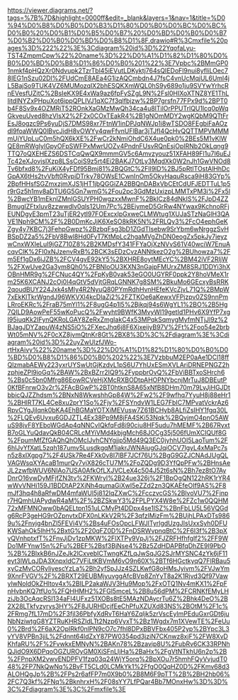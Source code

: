 https://viewer.diagrams.net/?tags=%7B%7D&highlight=0000ff&edit=_blank&layers=1&nav=1&title=%D0%94%D0%B8%D0%B0%D0%B3%D1%80%D0%B0%D0%BC%D0%BC%D0%B0%20%D0%B1%D0%B5%D0%B7%20%D0%BD%D0%B0%D0%B7%D0%B2%D0%B0%D0%BD%D0%B8%D1%8F.drawio#R%3Cmxfile%20pages%3D%222%22%3E%3Cdiagram%20id%3D%22YqofaLyu-TST4ZmpmCpw%22%20name%3D%22%D0%A1%D1%82%D1%80%D0%B0%D0%BD%D0%B8%D1%86%D0%B0%201%22%3E7Vpbc%2BMmGP01nmkf4pHQzXr0Ndvupk2TzrTbl45iEVutLDKyktj764sQIEDoFl9nui8yfIiLOec78IEG1nSzu02Dl%2FUdCmE8AEa4G1izAQCmbdn4J7fsC4vnUcMqjUL6Uml4jL5BajSo9TUK4VZ6MUMozqIX2bhESQKXmWQL0hS9y689o1ju9SVYwYrhcRnEVesfUZitC%2BsIeKX9E4xWa9az6fpFySZgL9N%2Fsl0HIXoXTNZ8YE1ThLIitdlNYZxPHpuXot6ippQPLIVJ1qXC7f3qIfbjzw%2BP7grsfn77FPx9d%2BPT0b4F8Sv9x4OZMRiT52ROnkXaGMzMwQh34ca4u8lTilOrPPUTrlQU1lcq0pWqGkveuUved8hzVlsX2%2F2x0COxTEakR4%2B1gNOmMDY2wgKQbM9QTtFrEsJ8ogzc9Ps6yuDjS7DMS98xr7FtnW1inDPJqNWJp1i8wTSDO8FEgbiFaAOzdI9foaWWQ0lBvcJidH8vOWYy4qwFfvnUFlBar3jTJfI4QcHvQQTTMPVMMMmUjYUpLuC0m5hQX6kXE%2FwCr2kNmiOhdC6X4ue0pk0%2BEs5M1vKlWQE8mRWgIylGpyOFpSWFPxMwrUOZv4PndnFUsvRQnEsjOpIRNb2OkLqng9TTQ7oQXEHEZS6DSTCqQwQX9mmmGV5c6Amvzyouz51XFAH89Fl1u7I6uEJTc42eXJovjsIXzp8LSsCoiS9z5rt4Ei2BAKJ7OtLy3MqdXk0W2nJh1GwVNOd8Tv6bfxd8%2FuKiX4yFDf95Bmj81%2BQGtC%2FlI9lD%2BJ5pRtITOstAlHhDcGpAX6tHs2tvVbft0RvpiDTrky78OWsE1CwnInOm5OkyHaquRsca9iH83GYp%2BpfHHsfSGZmxzjmXJS1jHT1jbQGGiZA2BBQnDABxVbCEtCdUFJEDTTuL1p5r9rGz5h1mv8aDTU6G5Gn7wmG%2Fou2pc3GdMzUxizpLMMTxPM3i%2Fx5l%2BwcYB1mEknlZMnlGSUYPH0wgzxxMwnF%2BkICz84dNkIS%2FJpD4ZZBmugIZFtxluv8zzwwdlv0qls12Um7Pc%2BEiymeD5GrRw4NYwax9KchnoRFjEUNDgyE3pmT23uTjER2ytI97FOExcxIpGxweCLMWtug1XUJaSTzNaGlH3QAVE1Nph9CM%2F%2B0DmKcJjK6XeSO8kRK5N%2FRLQy3%2FcO4ephGeKZgy4y7KBC7j3FehpGwpz%2BzbqFsg3bD1ZGdTIsebw9SrYbm6wNrggzSvHBSpDZ2a5%2FbV8Bwl8Hd0FyT7KtMpLc2hgaMVgZhDN0eogZx5pkJy7jeyzwCnxWXIeLuI9jGZ710Z8%2B2KMDsfY341FFYaOjXzNVvS61V40wciW7EnuAcqvClK%2FI0xNJzenvRxB%2BCK3sEDzCvzANNtkezO2g%2BUhowza7%2Fm5Ef1gDx6iJZB%2FCV4gvE92kY5%2BXHRE8oytMEcYC%2BM42iVF2RIjW%2FXwUve2Ga3ym8Qh0%2FBNloOU3KXN3nGajpFMUrxZM8SRJ1DDYi3hXOBnHMR9g%2FCNuc4QY%2FpKyB0vak53eGO0UGYRF0ppk2Y8hoVMeX1rm25K6XCANJ2cOj0l4qGtV5dVjtGRqLGNNK7g8SM%2BkuMo6GEcxyBsRRK2qoudBUY224Jxk4sMIy4R2NyuQ80PYmRdhHvnHEfeKVcZjvL71Q%2BMpW7xEkKlTkrWgndJ96WKVXl4kcDlaZj2%2FZTKOe6aKewxVFPjzpv0ZS9nnPmLRroEKRc%2FraB75mYl1%2F8ugG4p1l5%2Bjkqj94s6WgYL1%2BO%2B5Hg7QILD9AowPeF55wKoPucQ%2Fwyht9BWfK3MvyWl19getId1PHv6X9YfP7xgI95iuqKk2IFynQKRoLGAY8ZeRxZmgIakC4x53MPqkSqmygMyfmNTjJl9z%2BJagJDYZapuW4zNS5iO%2FXecJhq6j8F6XjxeijyB97V%2Ft%2Foo54e2brbWt05mNV%2F0cXZ8jvmQtnKr8Gt%2BX8%3D%3C%2Fdiagram%3E%3Cdiagram%20id%3D%22uyZwUlzfJWo-rtHxAivy%22%20name%3D%22%D0%A1%D1%82%D1%80%D0%B0%D0%BD%D0%B8%D1%86%D0%B0%202%22%3E7VzbbuM2EP0aAe1DCl18ffQlzmabAEWy223yxrUYSwUtGjKzdvL1pS6U7YhUxESmXVLAriDRNEPNGZ2hzphjeZPl9ioGq%2BAW%2BxBZrr2IQ9%2FyppbrOvQ%2FbViBBTxoSHrch6%2Bs0c5bn0Mfrg86EowRCVeHjXMcRXBODtpAHOPNYbcnjMrTuJ8DBEutP0KfBFnrwO3v2r%2FAcBGwP%2BT0htknS8A65xNfB8DHm70m79LyJjHGJDtbbicQJZZhdsm%2BNxN8WkwshhGp84W%2Fw2%2F9wfhq7YyuH8j88eHr1%2BHlRT7KL4Ce8xu2prY1So%2Fjy%2FSYndvW1LEG7FbIC7MPvatVckrAz6RpvCYgJjlqnk0bKA4EhBGMaYOTXiMEVusw7Z61BCHyb8ALfiZsIHY1fgq30L%2FLQEv6Uvxu6GDJZTL4Ex38Pp9M8jFA4SKi53Nqk%2BQvjmO4pnO5AWuS98jvF8YEboWGdAp4qNNCvIQkfqFd8i90ciu8HF5udu7hMEMF%2B67RyxtB7oGLYuQdavQkB04CRLcMYiVMd4kbjgMch68JOCg35j506fUmXCIQUf8G%2FpumMfZfGAQhQhOMcIJvhCNYgjjp5Md49Q3EC0jyhhUOI5LaoTum%2F6hlJvYfXatL5zqh187umv5LusdkgqM1iakrJWNAiugGJqiOCV7lgyL4xMaPc7sn5z8xIXgpg7%2F4USk7Re4FXk0v8I7lBF7JCf76U%2BgG9GZJCNAdJUgQLVAGWsqXYAcaB1murQv7vjX826cTU7M%2FoZQDg9D3YfQpPFw%2BHnsAeJL2zwfbWUV6NIAo7USA0AfkOfLXJVCLeX4c504J52t6sN%2Bh7ez8tO7AyDnrO16vwDyMFjfZN3tv%2FKWryl%2B24ue326j%2F1BpOgQN122hRK1rYR4wWvVNHi159J1BDDtAP2XjNh4qumaGiXwI5eZZd2zn3QKAEfeOIf9AS%2F8mJf3hq4h8aRfwDM4mfaWUl5j812IqZXwC%2FcczvcGS%2BlvoVU7%2Fjnpr7HQmhUAPydwR4aM%2F%2BZSkwY3%2FPLPYX4W8e%2FZc1w0QQHM72xMFMNOww0bAQELtpn151uLCMyPt4DDpx4se1lSZ%2BnFbLU5L56VQGdg6RcP3geHG9rOZpnvtxDFX0nLKkV2R%2F3qfzlMizFm%2BUjhLPAxDTs9869u%2Fnvjg4bnZI5FEVi4V%2Bs4uFOsOpcLFWJlTyrlgdUzgJIsUxxSyh0DFUKWSahOk5IhH%2BxtG%2F20qFZ0D%2FnDSRWvpnqBtC%2F6I3f%2B3pXyQVnhptxfT%2FnvJjDv1zpMKW%2FlXTPy9VpJj%2FJZRFHfhfgIf2%2FF9WDo1MFYnw15n%2Fu%2BEF%2Bsf3BjNse4%2Bz5ZdHDAPBfqDhZE9I9PbO%2B%2BlxkB6nJZeJk2lCxvebICTwngKZfLqJwSqJG2SJrMYSNC4zYk6jF11eyt3lWLqJDA3XnpxldC7VFiLtKBVmM6vO9n60X%2BTf6HGctkyqQ7FlRBau5xyCzMvCORyIiyescYzLa%2Bh2yfSpJJz4SZLKwfG8oHMsJyivm%2FVJwYm9XnrFVGV%2F%2BRXT29EUBMjyuvggAfcBVp8ZnYyT8a2K1Rjvd3Qf97VawylwNoldOkZHltov4x%2BILP2akaWJV3Hu9Mop%2FxOTQ1Nv4mKX1%2FpFnHvbnKQ7tfUo%2FQHHMH2%2FGl5mceL%2B8u56dPM%2FCRNKfEMyLHziJb3OcAqcRSI134aFI4UFxz51XOBs8tE5MAzNDAycrTu6Z%2Bhk4DeO%2B2X28LTkfyzyrys3HY%2F8JURHDcjfEeChPfuXZUXd83NS%2BOtM%2F1c%2FRmg7fL17mD%2F3fjl36PbfyXdRvT6HaY6Zqljk5zrVscEyImPEduGxrGDt6juNbNziwtgG8YZTRuKHRSZldLTt2Nzp6VyxT%2Bz1Wgdx7m1XVewTE%2FeUu0%2Brd%2F6aX2OpIRkf0nlPN9cO7c7fhl8DPxBBVFbx405P2yp%2BYpc3L3yYV8VPBn3jiL%2Fdnnt64ldZxY87PW0354pd3jziN7CKnwz8xjF%2FW8XvDKhfaRU%2F%2FvwkxEMNyN%2BAKn78%2Bzavip8U%2FubRv6CK33RPNhQJidO9X6DPqoOGZUROyGM0XiSFnLIjHa%2BaHx%2FgVtNTkhU6n2p%2B%2FPnpXM2vwvENDPFV1fzq03q24WjY5orq%2BpXOu7r5hmhFQyVvjudT048%2FP7NkQwNq%2BvFT5CLd0LCMkYk1%2FfgO0QqHZ0D%2FKmv68d3ALOHQgJp%2B%2FPs2r6afFP7m0X9b0%2B8M6F9pTT%2B%2BH2hb06%2FC7Q3kf%2FNq%2BknhrxH%2F08sYY7LfPQar4Bb7MOnxHw%3D%3D%3C%2Fdiagram%3E%3C%2Fmxfile%3E